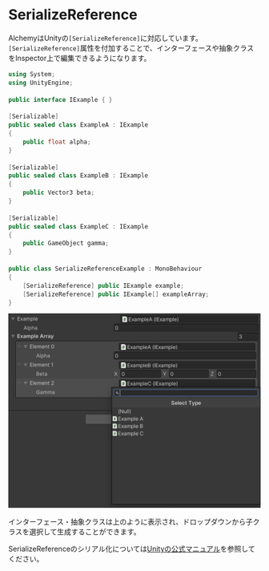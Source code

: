 # SerializeReference

AlchemyはUnityの`[SerializeReference]`に対応しています。`[SerializeReference]`属性を付加することで、インターフェースや抽象クラスをInspector上で編集できるようになります。

```cs
using System;
using UnityEngine;

public interface IExample { }

[Serializable]
public sealed class ExampleA : IExample
{
    public float alpha;
}

[Serializable]
public sealed class ExampleB : IExample
{
    public Vector3 beta;
}

[Serializable]
public sealed class ExampleC : IExample
{
    public GameObject gamma;
}

public class SerializeReferenceExample : MonoBehaviour
{
    [SerializeReference] public IExample example;
    [SerializeReference] public IExample[] exampleArray;
}
```

![img](../../images/img-serialize-reference.png)

インターフェース・抽象クラスは上のように表示され、ドロップダウンから子クラスを選択して生成することができます。

SerializeReferenceのシリアル化については[Unityの公式マニュアル](https://docs.unity3d.com/ja/2020.3/ScriptReference/SerializeReference.html)を参照してください。